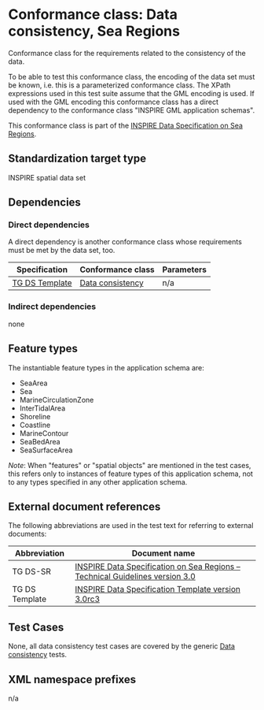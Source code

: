 # Conformance class: Data consistency, Sea Regions

Conformance class for the requirements related to the consistency of the data.

To be able to test this conformance class, the encoding of the data set must be known, i.e. this is a parameterized conformance class. The XPath expressions used in this test suite assume that the GML encoding is used. If used with the GML encoding this conformance class has a direct dependency to the conformance class "INSPIRE GML application schemas".

This conformance class is part of the [INSPIRE Data Specification on Sea Regions](../README.md).

## Standardization target type

INSPIRE spatial data set

## Dependencies

### Direct dependencies

A direct dependency is another conformance class whose requirements must be met by the data set, too.

| Specification | Conformance class | Parameters | 
| ------------- | ----------------- | ---------- |
| [TG DS Template](#ref_TG_DS_tmpl) | [Data consistency](http://inspire.ec.europa.eu/id/ats/data/3.0rc3/data-consistency) | n/a |

### Indirect dependencies

none

 
## Feature types <a name="feature-types"></a>

The instantiable feature types in the application schema are:

* SeaArea
* Sea
* MarineCirculationZone
* InterTidalArea
* Shoreline
* Coastline
* MarineContour
* SeaBedArea
* SeaSurfaceArea


*Note*: When "features" or "spatial objects" are mentioned in the test cases, this refers only to instances of feature types of this application schema, not to any types specified in any other application schema.

## External document references

The following abbreviations are used in the test text for referring to external documents:

Abbreviation                     | Document name
-------------------------------- | --------------------------------------------------
TG DS-SR <a name="ref_TG_DS_SR"></a>   | [INSPIRE Data Specification on Sea Regions – Technical Guidelines version 3.0](http://inspire.ec.europa.eu/documents/Data_Specifications/INSPIRE_DataSpecification_SR_v3.0.pdf)
TG DS Template <a name="ref_TG_DS_tmpl"></a>   | [INSPIRE Data Specification Template version 3.0rc3](http://inspire.jrc.ec.europa.eu/documents/Data_Specifications/INSPIRE_DataSpecification_Template_v3.0rc3.pdf)

## Test Cases

None, all data consistency test cases are covered by the generic [Data consistency](http://inspire.ec.europa.eu/id/ats/data/3.0rc3/data-consistency) tests.

## XML namespace prefixes <a name="namespaces"></a>

n/a
